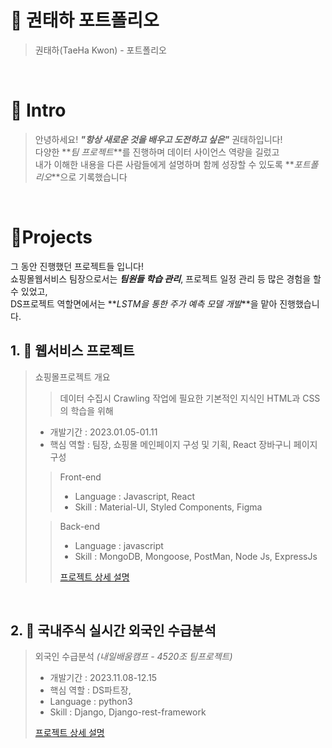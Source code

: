 # 📜 권태하 포트폴리오

> 권태하(TaeHa Kwon) - 포트폴리오

<br />

# 👋 Intro

> 안녕하세요! **_"항상 새로운 것을 배우고 도전하고 싶은"_** 권태하입니다!  
> 다양한 **_팀 프로젝트_**를 진행하며 데이터 사이언스 역량을 길렀고  
> 내가 이해한 내용을 다른 사람들에게 설명하며 함께 성장할 수 있도록 **_포트폴리오_**으로 기록했습니다

<br />

# 📝Projects

그 동안 진행했던 프로젝트들 입니다!  
쇼핑몰웹서비스 팀장으로서는 **_팀원들 학습 관리_**, 프로젝트 일정 관리 등 많은 경험을 할 수 있었고,  
DS프로젝트 역할면에서는 **_LSTM을 통한 주가 예측 모델 개발_**을 맡아 진행했습니다.

## 1. 🛫 웹서비스 프로젝트

> 쇼핑몰프로젝트 개요
>> 데이터 수집시 Crawling 작업에 필요한 기본적인 지식인 HTML과 CSS의 학습을 위해 
>
> - 개발기간 : 2023.01.05-01.11
> - 핵심 역할 : 팀장, 쇼핑몰 메인페이지 구성 및 기획, React 장바구니 페이지 구성
>
> > Front-end
> >
> > - Language : Javascript, React
> > - Skill : Material-UI, Styled Components, Figma
> >
>
> > Back-end
> >
> > - Language : javascript
> > - Skill : MongoDB, Mongoose, PostMan, Node Js, ExpressJs
> >
> > [프로젝트 상세 설명](https://github.com/K-thCoding/Shoppingmall-project)
<br />

## 2. 👞 국내주식 실시간 외국인 수급분석

> 외국인 수급분석 _(내일배움캠프 - 4520조 팀프로젝트)_
>
> - 개발기간 : 2023.11.08-12.15
> - 핵심 역할 : DS파트장,  
> - Language : python3
> - Skill : Django, Django-rest-framework
>
> [프로젝트 상세 설명](https://github.com/kimphysicsman/mylittleshoes_backend)
